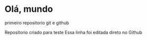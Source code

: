 # Olá, mundo
 primeiro repositorio git e github

Repositorio criado para teste 
Essa linha foi editada direto no Github
